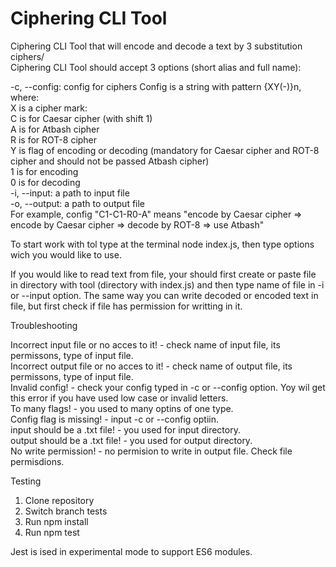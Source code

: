 # Ciphering CLI Tool  
Ciphering CLI Tool that will encode and decode a text by 3 substitution ciphers/  
Ciphering CLI Tool should accept 3 options (short alias and full name):  

-c, --config: config for ciphers Config is a string with pattern {XY(-)}n, where:  
X is a cipher mark:  
C is for Caesar cipher (with shift 1)  
A is for Atbash cipher  
R is for ROT-8 cipher  
Y is flag of encoding or decoding (mandatory for Caesar cipher and ROT-8 cipher and should not be passed Atbash cipher)  
1 is for encoding  
0 is for decoding  
-i, --input: a path to input file  
-o, --output: a path to output file  
For example, config "C1-C1-R0-A" means "encode by Caesar cipher => encode by Caesar cipher => decode by ROT-8 => use Atbash"  

To start work with tol type at the terminal node index.js, then type options wich you would like to use.

If you would like to read text from file, your should first create or paste file in directory with tool (directory with index.js) and then type name of file in -i or --input option. The same way you can write decoded or encoded text in file, but first check if file has permission for writting in it.  

Troubleshooting  

Incorrect input file or no acces to it! - check name of input file, its permissons, type of input file.  
Incorrect output file or no acces to it! - check name of output file, its permissons, type of input file.  
Invalid config! - check your config typed in -c or --config option. Yoy wil get this error if you have used low case  or invalid  letters.  
To many flags! - you used to many optins of one type.  
Config flag is missing! - input -c or --config optiin.  
input should be a .txt file! - you used for input directory.  
output should be a .txt file! - you used for output directory.  
No write permission! - no permision to write in output file. Check file permisdions.  

Testing
1. Clone repository
2. Switch branch tests
3. Run npm install
4. Run npm test

Jest is ised in experimental mode to support ES6 modules.